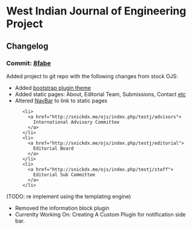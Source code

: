 # West Indian Journal of Engineering Project


## Changelog
 
### Commit: [8fabe](https://github.com/Snickdx/WIJE/commit/8fabe1e2d68bf1c370f89402285cf89f74d619b9)

Added project to git repo with the following changes from stock OJS:

* Added [bootstrap plugin theme](https://github.com/NateWr/bootstrap3#installation)
* Added static pages: About, Editorial Team, Submissions, Contact [etc](http://138.197.231.114/ojs/index.php/testj/management/settings/website)
* Altered [NavBar](https://github.com/Snickdx/WIJE/blob/master/plugins/themes/bootstrap3/templates/frontend/components/primaryNavMenu.tpl) to link to static pages 
```
      <li>
        <a href="http://snickdx.me/ojs/index.php/testj/advisors">
          International Advisory Committee
        </a>
      </li>
      <li>
        <a href="http://snickdx.me/ojs/index.php/testj/editorial">
          Editorial Board
        </a>
      </li>
      <li>
        <a href="http://snickdx.me/ojs/index.php/testj/staff">
          Editorial Sub Committee
        </a>
      </li>
```

(TODO: re implement using the templating engine)
* Removed the information block plugin
* Currenlty Working On: Creating A Custom Plugin for notification side bar.
